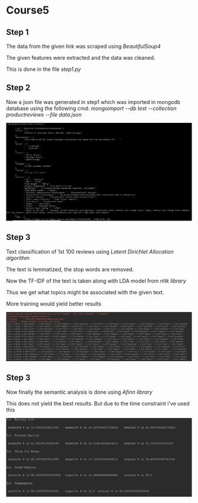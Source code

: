 # Course5

 ## Step 1 ##

The data from the given link was scraped using   _BeautifulSoup4_

The given features were extracted and the data was cleaned.

This is done in the file _step1.py_

 ## Step 2 ##

Now a json file was generated in step1 which was imported in mongodb database using the following cmd:
 _mongoimport --db test --collection productreviews --file data.json_

![picture alt](https://github.com/mercury297/Course5/blob/master/db_ss.PNG)

  ## Step 3 ##

Text classification of 1st 100 reviews using   _Latent Dirichlet Allocation algorithm_

The text is lemmatized, the stop words are removed.

Now the TF-IDF of the text is taken along with LDA model from _nltk library_

Thus we get what topics might be associated with the given text.

More training would yield better results

![picture alt](https://github.com/mercury297/Course5/blob/master/lda_model.PNG)

## Step 3 ##

Now finally the semantic analysis is done using _Afinn library_

This does not yield the best results. But due to the time constraint i've used this

![picture alt](https://github.com/mercury297/Course5/blob/master/semantic_analysis.PNG)




